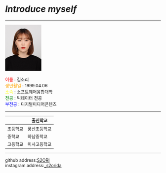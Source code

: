 # *Introduce myself*
---
<img src=2020.jpg height=150 widht=100>

<span style="color:red">이름</span> : 김소리   
<span style="color:orange">생년월일</span> : 1999.04.06   
<span style="color:yellow">소속</span> : 소프트웨어융합대학   
<span style="color:green">전공</span> : 빅데이터 전공   
<span style="color:blue">부전공</span> : 디지털미디어콘텐츠

- - -

| |출신학교|
|---|---|
|초등학교|풍산초등학교|
|중학교|하남중학교|
|고등학교|미사고등학교|

- - -


github address:[S2ORI][github]   
instagram address:[_s2orida][insta]

[github]:http://github.com/S2ORI
[insta]:https://www.instagram.com/_s2orida/

